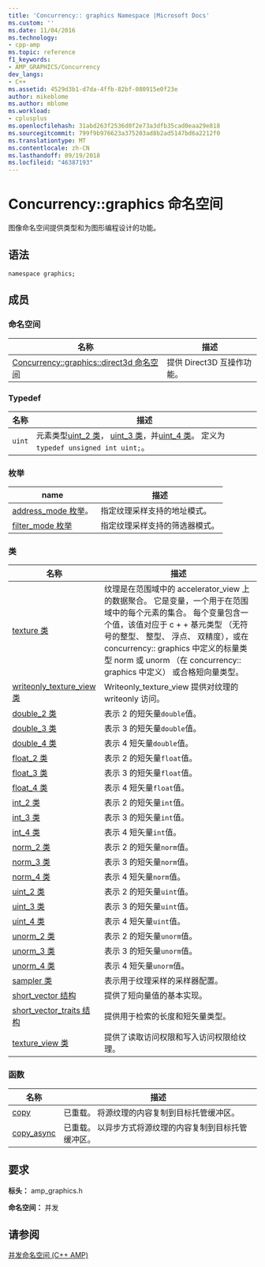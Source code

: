 ```yaml
---
title: 'Concurrency:: graphics Namespace |Microsoft Docs'
ms.custom: ''
ms.date: 11/04/2016
ms.technology:
- cpp-amp
ms.topic: reference
f1_keywords:
- AMP_GRAPHICS/Concurrency
dev_langs:
- C++
ms.assetid: 4529d3b1-d7da-4ffb-82bf-080915e0f23e
author: mikeblome
ms.author: mblome
ms.workload:
- cplusplus
ms.openlocfilehash: 31abd263f2536d0f2e73a3dfb35cad0eaa29e818
ms.sourcegitcommit: 799f9b976623a375203ad8b2ad5147bd6a2212f0
ms.translationtype: MT
ms.contentlocale: zh-CN
ms.lasthandoff: 09/19/2018
ms.locfileid: "46387193"
---
```

# <a name="concurrencygraphics-namespace"></a>Concurrency::graphics 命名空间

图像命名空间提供类型和为图形编程设计的功能。

## <a name="syntax"></a>语法

```
namespace graphics;
```

## <a name="members"></a>成员

### <a name="namespaces"></a>命名空间

|名称|描述|
|----------|-----------------|
|[Concurrency::graphics::direct3d 命名空间](concurrency-graphics-direct3d-namespace.md)|提供 Direct3D 互操作功能。|

### <a name="typedefs"></a>Typedef

|名称|描述|
|----------|-----------------|
|`uint`|元素类型[uint_2 类](uint-2-class.md)， [uint_3 类](uint-3-class.md)，并[uint_4 类](uint-4-class.md)。 定义为`typedef unsigned int uint;`。|

### <a name="enumerations"></a>枚举

|name|描述|
|----------|-----------------|
|[address_mode 枚举](concurrency-graphics-namespace-enums.md#address_mode)。|指定纹理采样支持的地址模式。|
|[filter_mode 枚举](concurrency-graphics-namespace-enums.md#filter_mode)|指定纹理采样支持的筛选器模式。|

### <a name="classes"></a>类

|名称|描述|
|----------|-----------------|
|[texture 类](texture-class.md)|纹理是在范围域中的 accelerator_view 上的数据聚合。 它是变量，一个用于在范围域中的每个元素的集合。 每个变量包含一个值，该值对应于 c + + 基元类型 （无符号的整型、 整型、 浮点、 双精度），或在 concurrency:: graphics 中定义的标量类型 norm 或 unorm （在 concurrency:: graphics 中定义） 或合格短向量类型。|
|[writeonly_texture_view 类](writeonly-texture-view-class.md)|Writeonly_texture_view 提供对纹理的 writeonly 访问。|
|[double_2 类](double-2-class.md)|表示 2 的短矢量`double`值。|
|[double_3 类](double-3-class.md)|表示 3 的短矢量`double`值。|
|[double_4 类](double-4-class.md)|表示 4 短矢量`double`值。|
|[float_2 类](float-2-class.md)|表示 2 的短矢量`float`值。|
|[float_3 类](float-3-class.md)|表示 3 的短矢量`float`值。|
|[float_4 类](float-4-class.md)|表示 4 短矢量`float`值。|
|[int_2 类](int-2-class.md)|表示 2 的短矢量`int`值。|
|[int_3 类](int-3-class.md)|表示 3 的短矢量`int`值。|
|[int_4 类](int-4-class.md)|表示 4 短矢量`int`值。|
|[norm_2 类](norm-2-class.md)|表示 2 的短矢量`norm`值。|
|[norm_3 类](norm-3-class.md)|表示 3 的短矢量`norm`值。|
|[norm_4 类](norm-4-class.md)|表示 4 短矢量`norm`值。|
|[uint_2 类](uint-2-class.md)|表示 2 的短矢量`uint`值。|
|[uint_3 类](uint-3-class.md)|表示 3 的短矢量`uint`值。|
|[uint_4 类](uint-4-class.md)|表示 4 短矢量`uint`值。|
|[unorm_2 类](unorm-2-class.md)|表示 2 的短矢量`unorm`值。|
|[unorm_3 类](unorm-3-class.md)|表示 3 的短矢量`unorm`值。|
|[unorm_4 类](unorm-4-class.md)|表示 4 短矢量`unorm`值。|
|[sampler 类](sampler-class.md)|表示用于纹理采样的采样器配置。|
|[short_vector 结构](short-vector-structure.md)|提供了短向量值的基本实现。|
|[short_vector_traits 结构](short-vector-traits-structure.md)|提供用于检索的长度和短矢量类型。|
|[texture_view 类](texture-view-class.md)|提供了读取访问权限和写入访问权限给纹理。|

### <a name="functions"></a>函数

|名称|描述|
|----------|-----------------|
|[copy](concurrency-graphics-namespace-functions.md#copy)|已重载。 将源纹理的内容复制到目标托管缓冲区。|
|[copy_async](concurrency-graphics-namespace-functions.md#copy_async)|已重载。 以异步方式将源纹理的内容复制到目标托管缓冲区。|

## <a name="requirements"></a>要求

**标头：** amp_graphics.h

**命名空间：** 并发

## <a name="see-also"></a>请参阅

[并发命名空间 (C++ AMP)](concurrency-namespace-cpp-amp.md)
